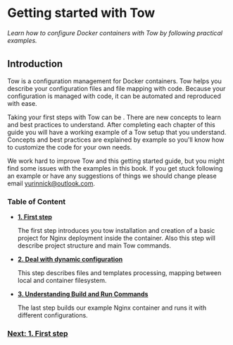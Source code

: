 Getting started with Tow
=========================

###### Learn how to configure Docker containers with Tow by following practical examples.

## Introduction

Tow is a configuration management for Docker containers. Tow helps you describe your configuration files and file mapping with code. Because your configuration is managed with code, it can be automated and reproduced with ease.

Taking your first steps with Tow can be . There are new concepts to learn and best practices to understand. After completing each chapter of this guide you will have a working example of a Tow setup that you understand. Concepts and best practices are explained by example so you'll know how to customize the code for your own needs.

We work hard to improve Tow and this getting started guide, but you might find some issues with the examples in this book. If you get stuck following an example or have any suggestions of things we should change please email <yurinnick@outlook.com>.

### Table of Content

- **[1. First step](getting-started/step-1-first-step.md)**
    
    The first step introduces you tow installation and creation of a basic project for Nginx deployment inside the container. Also this step will describe project structure and main Tow commands.
    
- **[2. Deal with dynamic configuration](getting-started/step-2-deal-with-dynamic-configuration.md)**
    
    This step describes files and templates processing, mapping between local and container filesystem.
        
- **[3. Understanding Build and Run Commands](#)**

    The last step builds our example Nginx container and runs it with different configurations.

### [Next: 1. First step](getting-started/step-1-first-step.md)